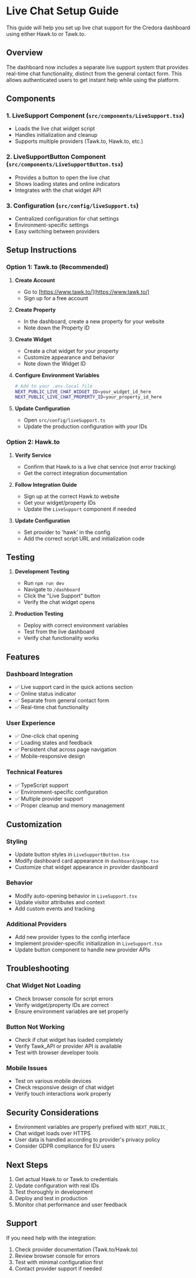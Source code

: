 # Live Chat Setup Guide

This guide will help you set up live chat support for the Credora dashboard using either Hawk.to or Tawk.to.

## Overview

The dashboard now includes a separate live support system that provides real-time chat functionality, distinct from the general contact form. This allows authenticated users to get instant help while using the platform.

## Components

### 1. LiveSupport Component (`src/components/LiveSupport.tsx`)
- Loads the live chat widget script
- Handles initialization and cleanup
- Supports multiple providers (Tawk.to, Hawk.to, etc.)

### 2. LiveSupportButton Component (`src/components/LiveSupportButton.tsx`)
- Provides a button to open the live chat
- Shows loading states and online indicators
- Integrates with the chat widget API

### 3. Configuration (`src/config/liveSupport.ts`)
- Centralized configuration for chat settings
- Environment-specific settings
- Easy switching between providers

## Setup Instructions

### Option 1: Tawk.to (Recommended)

1. **Create Account**
   - Go to [https://www.tawk.to/](https://www.tawk.to/)
   - Sign up for a free account

2. **Create Property**
   - In the dashboard, create a new property for your website
   - Note down the Property ID

3. **Create Widget**
   - Create a chat widget for your property
   - Customize appearance and behavior
   - Note down the Widget ID

4. **Configure Environment Variables**
   ```bash
   # Add to your .env.local file
   NEXT_PUBLIC_LIVE_CHAT_WIDGET_ID=your_widget_id_here
   NEXT_PUBLIC_LIVE_CHAT_PROPERTY_ID=your_property_id_here
   ```

5. **Update Configuration**
   - Open `src/config/liveSupport.ts`
   - Update the production configuration with your IDs

### Option 2: Hawk.to

1. **Verify Service**
   - Confirm that Hawk.to is a live chat service (not error tracking)
   - Get the correct integration documentation

2. **Follow Integration Guide**
   - Sign up at the correct Hawk.to website
   - Get your widget/property IDs
   - Update the `LiveSupport` component if needed

3. **Update Configuration**
   - Set provider to 'hawk' in the config
   - Add the correct script URL and initialization code

## Testing

1. **Development Testing**
   - Run `npm run dev`
   - Navigate to `/dashboard`
   - Click the "Live Support" button
   - Verify the chat widget opens

2. **Production Testing**
   - Deploy with correct environment variables
   - Test from the live dashboard
   - Verify chat functionality works

## Features

### Dashboard Integration
- ✅ Live support card in the quick actions section
- ✅ Online status indicator
- ✅ Separate from general contact form
- ✅ Real-time chat functionality

### User Experience
- ✅ One-click chat opening
- ✅ Loading states and feedback
- ✅ Persistent chat across page navigation
- ✅ Mobile-responsive design

### Technical Features
- ✅ TypeScript support
- ✅ Environment-specific configuration
- ✅ Multiple provider support
- ✅ Proper cleanup and memory management

## Customization

### Styling
- Update button styles in `LiveSupportButton.tsx`
- Modify dashboard card appearance in `dashboard/page.tsx`
- Customize chat widget appearance in provider dashboard

### Behavior
- Modify auto-opening behavior in `LiveSupport.tsx`
- Update visitor attributes and context
- Add custom events and tracking

### Additional Providers
- Add new provider types to the config interface
- Implement provider-specific initialization in `LiveSupport.tsx`
- Update button component to handle new provider APIs

## Troubleshooting

### Chat Widget Not Loading
- Check browser console for script errors
- Verify widget/property IDs are correct
- Ensure environment variables are set properly

### Button Not Working
- Check if chat widget has loaded completely
- Verify Tawk_API or provider API is available
- Test with browser developer tools

### Mobile Issues
- Test on various mobile devices
- Check responsive design of chat widget
- Verify touch interactions work properly

## Security Considerations

- Environment variables are properly prefixed with `NEXT_PUBLIC_`
- Chat widget loads over HTTPS
- User data is handled according to provider's privacy policy
- Consider GDPR compliance for EU users

## Next Steps

1. Get actual Hawk.to or Tawk.to credentials
2. Update configuration with real IDs
3. Test thoroughly in development
4. Deploy and test in production
5. Monitor chat performance and user feedback

## Support

If you need help with the integration:
1. Check provider documentation (Tawk.to/Hawk.to)
2. Review browser console for errors
3. Test with minimal configuration first
4. Contact provider support if needed
